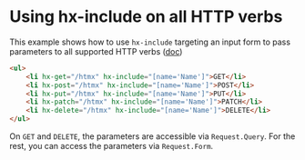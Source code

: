 # Using hx-include on all HTTP verbs

This example shows how to use `hx-include` targeting an input form to pass parameters to all supported HTTP verbs ([doc](https://htmx.org/attributes/hx-include/))

```html
<ul>
    <li hx-get="/htmx" hx-include="[name='Name']">GET</li>
    <li hx-post="/htmx" hx-include="[name='Name']">POST</li>
    <li hx-put="/htmx" hx-include="[name='Name']">PUT</li>
    <li hx-patch="/htmx" hx-include="[name='Name']">PATCH</li>
    <li hx-delete="/htmx" hx-include="[name='Name']">DELETE</li>
</ul>
```

On `GET` and `DELETE`, the parameters are accessible via `Request.Query`. For the rest, you can access the parameters via `Request.Form`.